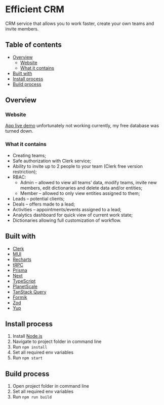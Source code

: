 # Efficient CRM

CRM service that allows you to work faster, create your own teams and invite members.

## Table of contents

- [Overview](#overview)
  - [Website](#website)
  - [What it contains](#what-it-contains)
- [Built with](#built-with)
- [Install process](#install-process)
- [Build process](#build-process)

## Overview

### Website

[App live demo](https://efficient-crm.vercel.app/) unfortunately not working currently, my free database was turned down.

### What it contains

- Creating teams;
- Safe authorization with Clerk service;
- Ability to invite up to 2 people to your team (Clerk free version restriction);
- RBAC:
  - Admin – allowed to view all teams’ data, modify teams, invite new members, edit dictionaries and delete data and/or entities;
  - Member – allowed to only view entities assigned to them;
- Leads – potential clients;
- Deals – offers made to a lead;
- Activities – appointments/events assigned to a lead;
- Analytics dashboard for quick view of current work state;
- Dictionaries allowing full customization of workflow.


## Built with

- [Clerk](https://clerk.com/)
- [MUI](https://mui.com/)
- [Recharts](https://recharts.org/en-US/)
- [tRPC](https://trpc.io/)
- [Prisma](https://www.prisma.io/)
- [Next](https://nextjs.org/)
- [TypeScript](https://www.typescriptlang.org/)
- [PlanetScale](https://planetscale.com/)
- [TanStack Query](https://react-query-v3.tanstack.com/)
- [Formik](https://formik.org/)
- [Zod](https://zod.dev/)
- [Yup](https://www.npmjs.com/package/yup)

## Install process

1. Install [Node.js](https://nodejs.org/en/download/)
2. Navigate to project folder in command line
3. Run `npm install`
4. Set all required env variables
5. Run `npm start`

## Build process

1. Open project folder in command line
2. Set all required env variables
3. Run `npm run build`

